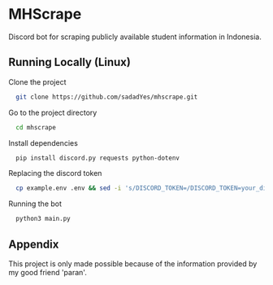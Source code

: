 # MHScrape

Discord bot for scraping publicly available student information in Indonesia.


## Running Locally (Linux)

Clone the project

```bash
  git clone https://github.com/sadadYes/mhscrape.git
```

Go to the project directory

```bash
  cd mhscrape
```

Install dependencies

```bash
  pip install discord.py requests python-dotenv
```

Replacing the discord token
```bash
  cp example.env .env && sed -i 's/DISCORD_TOKEN=/DISCORD_TOKEN=your_discord_token_here/' .env

```

Running the bot

```bash
  python3 main.py
```


## Appendix

This project is only made possible because of the information provided by my good friend 'paran'.

